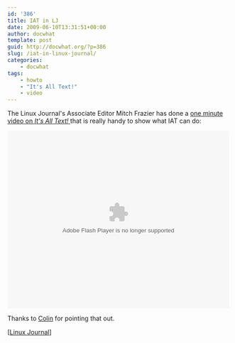 ```yaml
---
id: '386'
title: IAT in LJ
date: 2009-06-10T13:31:51+00:00
author: docwhat
template: post
guid: http://docwhat.org/?p=386
slug: /iat-in-linux-journal/
categories:
    - docwhat
tags:
    - howto
    - "It's All Text!"
    - video
---
```


The Linux Journal's Associate Editor Mitch Frazier has done a
<a href="http://www.linuxjournal.com/video/firefox-addon-its-all-text">one
minute video on
</a><em><a href="http://www.linuxjournal.com/video/firefox-addon-its-all-text">It's
All
Text!</a></em><a href="http://www.linuxjournal.com/video/firefox-addon-its-all-text">
</a>that is really handy to show what IAT can do:

<object width="500" height="400" data="http://blip.tv/scripts/flash/showplayer.swf?enablejs=true&amp;feedurl=www.linuxjournal.com/rss&amp;file=http://blip.tv/rss/flash/2235438&amp;showplayerpath=http://blip.tv/scripts/flash/showplayer.swf" type="application/x-shockwave-flash"><param name="id" value="emfield_videocck_player_bliptv_1" /><param name="allowfullscreen" value="true" /><param name="quality" value="best" /><param name="src" value="http://blip.tv/scripts/flash/showplayer.swf?enablejs=true&amp;feedurl=www.linuxjournal.com/rss&amp;file=http://blip.tv/rss/flash/2235438&amp;showplayerpath=http://blip.tv/scripts/flash/showplayer.swf" /><param name="name" value="emfield_videocck_player_bliptv_1" /></object>

Thanks to <a href="http://cad.cx/blog/">Colin</a> for pointing that out.

[<a href="http://www.linuxjournal.com/video/firefox-addon-its-all-text">Linux
Journal</a>]
